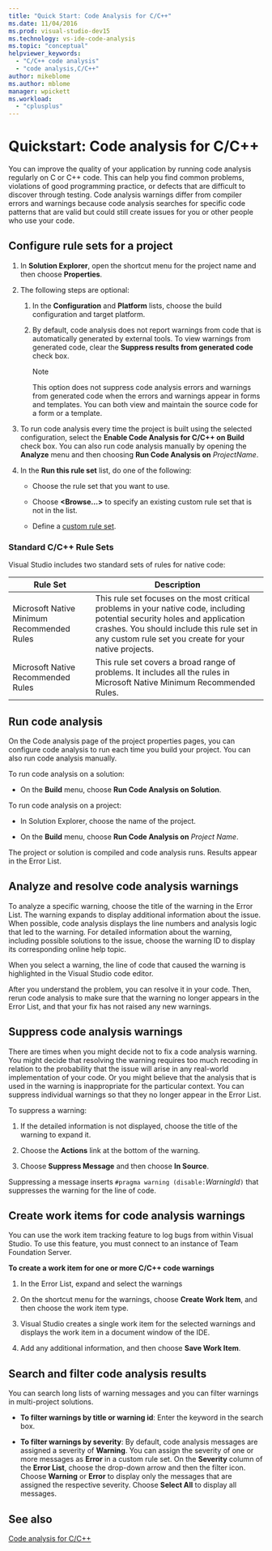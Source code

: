 ```yaml
---
title: "Quick Start: Code Analysis for C/C++"
ms.date: 11/04/2016
ms.prod: visual-studio-dev15
ms.technology: vs-ide-code-analysis
ms.topic: "conceptual"
helpviewer_keywords:
  - "C/C++ code analysis"
  - "code analysis,C/C++"
author: mikeblome
ms.author: mblome
manager: wpickett
ms.workload:
  - "cplusplus"
---
```

# Quickstart: Code analysis for C/C++

You can improve the quality of your application by running code analysis regularly on C or C++ code. This can help you find common problems, violations of good programming practice, or defects that are difficult to discover through testing. Code analysis warnings differ from compiler errors and warnings because code analysis searches for specific code patterns that are valid but could still create issues for you or other people who use your code.

## Configure rule sets for a project

1. In **Solution Explorer**, open the shortcut menu for the project name and then choose **Properties**.

2. The following steps are optional:

    1. In the **Configuration** and **Platform** lists, choose the build configuration and target platform.

    2. By default, code analysis does not report warnings from code that is automatically generated by external tools. To view warnings from generated code, clear the **Suppress results from generated code** check box.

        > [!NOTE]
        > This option does not suppress code analysis errors and warnings from generated code when the errors and warnings appear in forms and templates. You can both view and maintain the source code for a form or a template.

3. To run code analysis every time the project is built using the selected configuration, select the **Enable Code Analysis for C/C++ on Build** check box. You can also run code analysis manually by opening the **Analyze** menu and then choosing **Run Code Analysis on** *ProjectName*.

4. In the **Run this rule set** list, do one of the following:

    - Choose the rule set that you want to use.

    - Choose **\<Browse...>** to specify an existing custom rule set that is not in the list.

    - Define a [custom rule set](../code-quality/how-to-create-a-custom-rule-set.md).

### Standard C/C++ Rule Sets

Visual Studio includes two standard sets of rules for native code:

|Rule Set|Description|
|--------------|-----------------|
|Microsoft Native Minimum Recommended Rules|This rule set focuses on the most critical problems in your native code, including potential security holes and application crashes. You should include this rule set in any custom rule set you create for your native projects.|
|Microsoft Native Recommended Rules|This rule set covers a broad range of problems. It includes all the rules in Microsoft Native Minimum Recommended Rules.|

## Run code analysis

On the Code analysis page of the project properties pages, you can configure code analysis to run each time you build your project. You can also run code analysis manually.

To run code analysis on a solution:

- On the **Build** menu, choose **Run Code Analysis on Solution**.

 To run code analysis on a project:

- In Solution Explorer, choose the name of the project.

- On the **Build** menu, choose **Run Code Analysis on** *Project Name*.

 The project or solution is compiled and code analysis runs. Results appear in the Error List.

## Analyze and resolve code analysis warnings

To analyze a specific warning, choose the title of the warning in the Error List. The warning expands to display additional information about the issue. When possible, code analysis displays the line numbers and analysis logic that led to the warning. For detailed information about the warning, including possible solutions to the issue, choose the warning ID to display its corresponding online help topic.

When you select a warning, the line of code that caused the warning is highlighted in the Visual Studio code editor.

After you understand the problem, you can resolve it in your code. Then, rerun code analysis to make sure that the warning no longer appears in the Error List, and that your fix has not raised any new warnings.

## Suppress code analysis warnings

There are times when you might decide not to fix a code analysis warning. You might decide that resolving the warning requires too much recoding in relation to the probability that the issue will arise in any real-world implementation of your code. Or you might believe that the analysis that is used in the warning is inappropriate for the particular context. You can suppress individual warnings so that they no longer appear in the Error List.

To suppress a warning:

1. If the detailed information is not displayed, choose the title of the warning to expand it.

2. Choose the **Actions** link at the bottom of the warning.

3. Choose **Suppress Message** and then choose **In Source**.

 Suppressing a message inserts `#pragma warning (disable:`*WarningId*`)` that suppresses the warning for the line of code.

## Create work items for code analysis warnings

You can use the work item tracking feature to log bugs from within Visual Studio. To use this feature, you must connect to an instance of Team Foundation Server.

**To create a work item for one or more C/C++ code warnings**

1. In the Error List, expand and select the warnings

2. On the shortcut menu for the warnings, choose **Create Work Item**, and then choose the work item type.

3. Visual Studio creates a single work item for the selected warnings and displays the work item in a document window of the IDE.

4. Add any additional information, and then choose **Save Work Item**.

## Search and filter code analysis results

You can search long lists of warning messages and you can filter warnings in multi-project solutions.

- **To filter warnings by title or warning id**: Enter the keyword in the search box.

- **To filter warnings by severity**: By default, code analysis messages are assigned a severity of **Warning**. You can assign the severity of one or more messages as **Error** in a custom rule set. On the **Severity** column of the **Error List**, choose the drop-down arrow and then the filter icon. Choose **Warning** or **Error** to display only the messages that are assigned the respective severity. Choose **Select All** to display all messages.

## See also

[Code analysis for C/C++](../code-quality/code-analysis-for-c-cpp-overview.md)